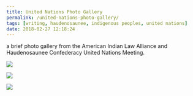 ```yaml
---
title: United Nations Photo Gallery
permalink: /united-nations-photo-gallery/
tags: [writing, haudenosaunee, indigenous peoples, united nations]
date: 2018-02-27 12:18:24
---
```

a brief photo gallery from the American Indian Law Alliance and Haudenosaunee Confederacy United Nations Meeting.

![](/images/2018/02/Ban-Ki-Moon-Haudenosaunee-2016-XL-min-300x200.jpg)

![](/images/2018/02/Ban-Ki-Moon-6-min-300x200.jpg)

![](/images/2018/02/Ban-Ki-Moon-5-min-300x200.jpg)
